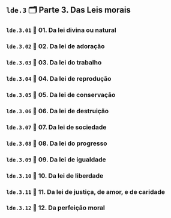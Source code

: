 ## `lde.3` 🗂️ Parte 3. Das Leis morais

### `lde.3.01` 📑 01. Da lei divina ou natural

### `lde.3.02` 📑 02. Da lei de adoração

### `lde.3.03` 📑 03. Da lei do trabalho

### `lde.3.04` 📑 04. Da lei de reprodução

### `lde.3.05` 📑 05. Da lei de conservação

### `lde.3.06` 📑 06. Da lei de destruição

### `lde.3.07` 📑 07. Da lei de sociedade

### `lde.3.08` 📑 08. Da lei do progresso

### `lde.3.09` 📑 09. Da lei de igualdade

### `lde.3.10` 📑 10. Da lei de liberdade

### `lde.3.11` 📑 11. Da lei de justiça, de amor, e de caridade

### `lde.3.12` 📑 12. Da perfeição moral